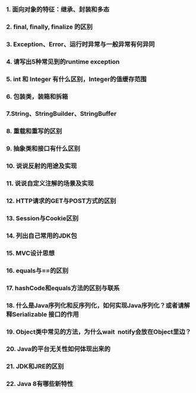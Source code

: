 ### 1. 面向对象的特征：继承、封装和多态

### 2. final, finally, finalize 的区别
### 3. Exception、Error、运行时异常与一般异常有何异同
### 4. 请写出5种常见到的runtime exception
### 5. int 和 Integer 有什么区别，Integer的值缓存范围
### 6. 包装类，装箱和拆箱
### 7.String、StringBuilder、StringBuffer
### 8. 重载和重写的区别
### 9. 抽象类和接口有什么区别
### 10. 说说反射的用途及实现
### 11. 说说自定义注解的场景及实现
### 12. HTTP请求的GET与POST方式的区别
### 13. Session与Cookie区别
### 14. 列出自己常用的JDK包
### 15. MVC设计思想
### 16. equals与==的区别
### 17. hashCode和equals方法的区别与联系
### 18. 什么是Java序列化和反序列化，如何实现Java序列化？或者请解释Serializable 接口的作用
### 19. Object类中常见的方法，为什么wait  notify会放在Object里边？
### 20. Java的平台无关性如何体现出来的
### 21. JDK和JRE的区别
### 22. Java 8有哪些新特性